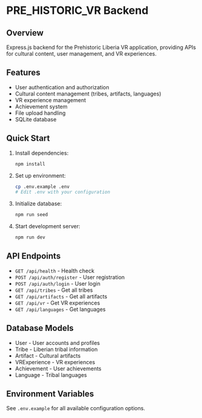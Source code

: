# PRE_HISTORIC_VR Backend

## Overview
Express.js backend for the Prehistoric Liberia VR application, providing APIs for cultural content, user management, and VR experiences.

## Features
- User authentication and authorization
- Cultural content management (tribes, artifacts, languages)
- VR experience management
- Achievement system
- File upload handling
- SQLite database

## Quick Start

1. Install dependencies:
   ```bash
   npm install
   ```

2. Set up environment:
   ```bash
   cp .env.example .env
   # Edit .env with your configuration
   ```

3. Initialize database:
   ```bash
   npm run seed
   ```

4. Start development server:
   ```bash
   npm run dev
   ```

## API Endpoints

- `GET /api/health` - Health check
- `POST /api/auth/register` - User registration
- `POST /api/auth/login` - User login
- `GET /api/tribes` - Get all tribes
- `GET /api/artifacts` - Get all artifacts
- `GET /api/vr` - Get VR experiences
- `GET /api/languages` - Get languages

## Database Models

- User - User accounts and profiles
- Tribe - Liberian tribal information
- Artifact - Cultural artifacts
- VRExperience - VR experiences
- Achievement - User achievements
- Language - Tribal languages

## Environment Variables

See `.env.example` for all available configuration options.
